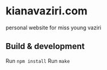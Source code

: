 # kianavaziri.com

personal website for miss young vaziri
## Build & development

Run `npm install`
Run `make`


